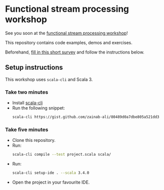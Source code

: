 # Functional stream processing workshop

See you soon at the [functional stream processing workshop](https://www.scalar-conf.com/cats-effect-and-fs2-workshop)!

This repository contains code examples, demos and exercises.

Beforehand, [fill in this short survey](https://forms.gle/tPALRSFoLp3MoNBU8) and follow the instructions below.

## Setup instructions

This workshop uses `scala-cli` and Scala 3.

### Take two minutes

 - Install [scala-cli](https://scala-cli.virtuslab.org/)
 - Run the following snippet:
   ```sh
   scala-cli https://gist.github.com/zainab-ali/80489d0a7dbe805a521dd3724c207670
   ```

### Take five minutes

 - Clone this repository.
 - Run:
   ```sh
   scala-cli compile --test project.scala scala/
   ```
 - Run:
   ```sh
   scala-cli setup-ide . --scala 3.4.0
   ```
 - Open the project in your favourite IDE.
